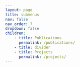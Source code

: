 ```yaml
---
layout: page
title: submenus
nav: false
nav_order: 7
dropdown: false
children:
    - title: Publications
      permalink: /publications/
    - title: divider
    - title: Projects
      permalink: /projects/
---
```

